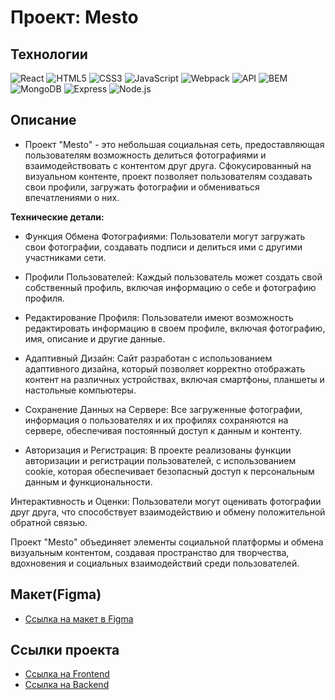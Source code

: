 # Проект: Mesto

## Технологии
![React](https://img.shields.io/badge/-React-61daf8?logo=react&logoColor=black)
![HTML5](https://img.shields.io/badge/-HTML5-e34f26?logo=html5&logoColor=white)
![CSS3](https://img.shields.io/badge/-CSS3-1572b6?logo=css3&logoColor=white)
![JavaScript](https://img.shields.io/badge/-JavaScript-f7df1e?logo=javaScript&logoColor=black)
![Webpack](https://img.shields.io/badge/-Webpack-99d6f8?logo=webpack&logoColor=black)
![API](https://img.shields.io/badge/-api-yellow)
![BEM](https://img.shields.io/badge/-BEM-yellowgreen)
![MongoDB](https://img.shields.io/badge/MongoDB-brightgreen?logo=mongoDB)
![Express](https://img.shields.io/badge/express-white?logo=express&logoColor=black)
![Node.js](https://img.shields.io/badge/Node.js-green?logo=node.js&logoColor=black)


## Описание

* Проект "Mesto" - это небольшая социальная сеть, предоставляющая пользователям возможность делиться фотографиями и взаимодействовать с контентом друг друга. Сфокусированный на визуальном контенте, проект позволяет пользователям создавать свои профили, загружать фотографии и обмениваться впечатлениями о них.

**Технические детали:**

* Функция Обмена Фотографиями: Пользователи могут загружать свои фотографии, создавать подписи и делиться ими с другими участниками сети.

* Профили Пользователей: Каждый пользователь может создать свой собственный профиль, включая информацию о себе и фотографию профиля.

* Редактирование Профиля: Пользователи имеют возможность редактировать информацию в своем профиле, включая фотографию, имя, описание и другие данные.

* Адаптивный Дизайн: Сайт разработан с использованием адаптивного дизайна, который позволяет корректно отображать контент на различных устройствах, включая смартфоны, планшеты и настольные компьютеры.

* Сохранение Данных на Сервере: Все загруженные фотографии, информация о пользователях и их профилях сохраняются на сервере, обеспечивая постоянный доступ к данным и контенту.

* Авторизация и Регистрация: В проекте реализованы функции авторизации и регистрации пользователей, с использованием cookie, которая обеспечивает безопасный доступ к персональным данным и функциональности.

Интерактивность и Оценки: Пользователи могут оценивать фотографии друг друга, что способствует взаимодействию и обмену положительной обратной связью.

Проект "Mesto" объединяет элементы социальной платформы и обмена визуальным контентом, создавая пространство для творчества, вдохновения и социальных взаимодействий среди пользователей.

## Макет(Figma)

* [Ссылка на макет в Figma](https://www.figma.com/file/2cn9N9jSkmxD84oJik7xL7/JavaScript.-Sprint-4?node-id=0%3A1&mode=dev)

## Ссылки проекта

* [Ссылка на Frontend](https://razdva.nomoreparties.sbs/)
* [Ссылка на Backend](https://api.razdva.nomoreparties.sbs/)

